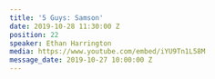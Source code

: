 ```yaml
---
title: '5 Guys: Samson'
date: 2019-10-28 11:30:00 Z
position: 22
speaker: Ethan Harrington
media: https://www.youtube.com/embed/iYU9Tn1L58M
message_date: 2019-10-27 10:00:00 Z
---
```


